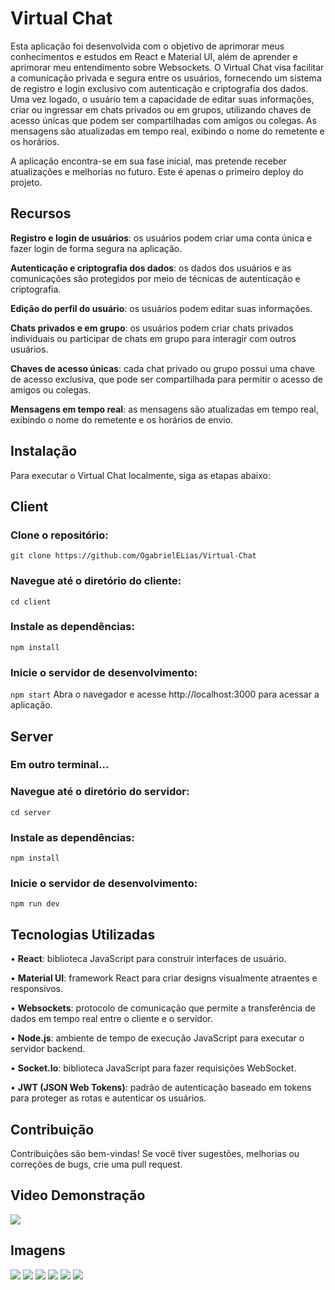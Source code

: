 # Virtual Chat

Esta aplicação foi desenvolvida com o objetivo de aprimorar meus conhecimentos e estudos em React e Material UI, além de aprender e aprimorar meu entendimento sobre Websockets. O Virtual Chat visa facilitar a comunicação privada e segura entre os usuários, fornecendo um sistema de registro e login exclusivo com autenticação e criptografia dos dados. Uma vez logado, o usuário tem a capacidade de editar suas informações, criar ou ingressar em chats privados ou em grupos, utilizando chaves de acesso únicas que podem ser compartilhadas com amigos ou colegas. As mensagens são atualizadas em tempo real, exibindo o nome do remetente e os horários.

A aplicação encontra-se em sua fase inicial, mas pretende receber atualizações e melhorias no futuro. Este é apenas o primeiro deploy do projeto.

## Recursos

**Registro e login de usuários**: os usuários podem criar uma conta única e fazer login de forma segura na aplicação.

**Autenticação e criptografia dos dados**: os dados dos usuários e as comunicações são protegidos por meio de técnicas de autenticação e criptografia.

**Edição do perfil do usuário**: os usuários podem editar suas informações.

**Chats privados e em grupo**: os usuários podem criar chats privados individuais ou participar de chats em grupo para interagir com outros usuários.

**Chaves de acesso únicas**: cada chat privado ou grupo possui uma chave de acesso exclusiva, que pode ser compartilhada para permitir o acesso de amigos ou colegas.

**Mensagens em tempo real**: as mensagens são atualizadas em tempo real, exibindo o nome do remetente e os horários de envio.

## Instalação

Para executar o Virtual Chat localmente, siga as etapas abaixo:

## Client
### Clone o repositório:
`git clone https://github.com/OgabrielELias/Virtual-Chat`

### Navegue até o diretório do cliente:
`cd client`

### Instale as dependências:
`npm install`

### Inicie o servidor de desenvolvimento:
`npm start`
Abra o navegador e acesse http://localhost:3000 para acessar a aplicação.

## Server
### Em outro terminal...
### Navegue até o diretório do servidor:
`cd server`

### Instale as dependências:
`npm install`

### Inicie o servidor de desenvolvimento:
`npm run dev`

## Tecnologias Utilizadas

• **React**: biblioteca JavaScript para construir interfaces de usuário.

• **Material UI**: framework React para criar designs visualmente atraentes e responsivos.

• **Websockets**: protocolo de comunicação que permite a transferência de dados em tempo real entre o cliente e o servidor.

• **Node.js**: ambiente de tempo de execução JavaScript para executar o servidor backend.

• **Socket.Io**: biblioteca JavaScript para fazer requisições WebSocket.

• **JWT (JSON Web Tokens)**: padrão de autenticação baseado em tokens para proteger as rotas e autenticar os usuários.

## Contribuição

Contribuições são bem-vindas! Se você tiver sugestões, melhorias ou correções de bugs, crie uma pull request.

## Video Demonstração

<img src='https://github.com/Ogabrielelias/Virtual-Chat/assets/64456754/a68ee1c0-bc7a-4cc0-a746-0410a357fe3b'/>

## Imagens

<img src='https://github.com/Ogabrielelias/Virtual-Chat/assets/64456754/34a5ad9a-fbd0-47ef-afb2-604b27e555a9'/>
<img src='https://github.com/Ogabrielelias/Virtual-Chat/assets/64456754/2e2cacbd-9d2d-4669-b41f-66dd2fcdeedf'/>
<img src='https://github.com/Ogabrielelias/Virtual-Chat/assets/64456754/beb29385-a0cd-4ac3-be20-6498c21dac51'/>
<img src='https://github.com/Ogabrielelias/Virtual-Chat/assets/64456754/313a063a-ce70-4eb2-a8ef-410c5028dd5c'/>
<img src='https://github.com/Ogabrielelias/Virtual-Chat/assets/64456754/1e71cc6e-ee9a-4eb9-b867-774c4c3931b5'/>
<img src='https://github.com/Ogabrielelias/Virtual-Chat/assets/64456754/654afdf9-e657-417d-8526-3d86caa7ebd4'/>